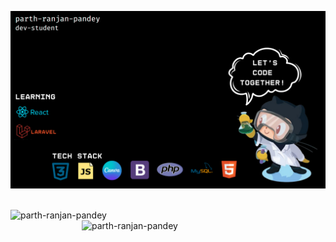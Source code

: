 ![logo](https://github.com/parth-ranjan-pandey/parth-ranjan-pandey/blob/main/parth%20git%20readme.png)
<div><br>
<img align='left' width='390px' src="https://github-readme-stats.vercel.app/api?username=parth-ranjan-pandey&show_icons=true&theme=dracula" alt="parth-ranjan-pandey" /> 
<!--<img align='centre' src="https://github-readme-stats.vercel.app/api/top-langs/?username=parth-ranjan-pandey&layout=donut" alt="parth-ranjan-pandey" />-->
<img align='right' width='390px' src="https://github-readme-streak-stats.herokuapp.com/?user=parth-ranjan-pandey&" alt="parth-ranjan-pandey" />
<br></div>
